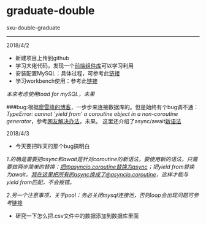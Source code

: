 # graduate-double
sxu-double-graduate

---
2018/4/2		

- 新建项目上传到github
- 学习大佬代码，发现一个[前端组件库](https://v4.bootcss.com/)可以学习利用
- 安装配置MySQL：具体过程，可参考此[链接](https://blog.csdn.net/hisense20112784/article/details/72909701)
- 学习workbench使用：参考此[链接](https://blog.csdn.net/z45689/article/details/54139396)

*本来考虑使用toad for mySQL，未果*

###bug:根据[廖雪峰的博客](https://www.liaoxuefeng.com/wiki/0014316089557264a6b348958f449949df42a6d3a2e542c000/001432338991719a4c5c42ef08e4f44ad0f293ad728a27b000#0)，一步步来连接数据库的。但是始终有个bug调不通：*TypeError: cannot 'yield from' a coroutine object in a non-coroutine generator*，参考[网友解决办法](https://www.liaoxuefeng.com/discuss/001409195742008d822b26cf3de46aea14f2b7378a1ba91000/0014611725866132bdd2a03a90a46e594eca722371a46b2000)，未果。
这里还介绍了async/await[新语法](https://www.liaoxuefeng.com/wiki/0014316089557264a6b348958f449949df42a6d3a2e542c000/00144661533005329786387b5684be385062a121e834ac7000)

2018/4/3

- 今天要把昨天的那个bug搞明白

*1.的确是需要把async和await是针对coroutine的新语法，要使用新的语法，只需要做两步简单的替换：把@asyncio.coroutine替换为async；把yield from替换为await。我在这里把所有的async换成了@asyncio.coroutine，这样才能与yield from匹配，不会报错。*

*2.另一个注意事项，关于pool：务必关闭mysql连接池，否则loop会出现问题可参考*[链接](https://www.liaoxuefeng.com/discuss/001409195742008d822b26cf3de46aea14f2b7378a1ba91000/00144895868963235119c7b5ff74352abef9a0aad0838d1000?page=1)

- 研究一下怎么把.csv文件中的数据添加到数据库里面